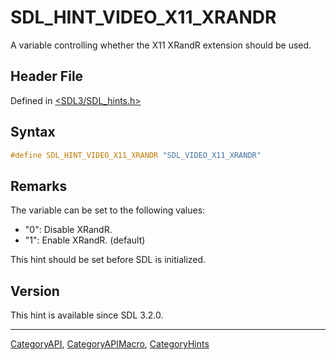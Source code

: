# SDL_HINT_VIDEO_X11_XRANDR

A variable controlling whether the X11 XRandR extension should be used.

## Header File

Defined in [<SDL3/SDL_hints.h>](https://github.com/libsdl-org/SDL/blob/main/include/SDL3/SDL_hints.h)

## Syntax

```c
#define SDL_HINT_VIDEO_X11_XRANDR "SDL_VIDEO_X11_XRANDR"
```

## Remarks

The variable can be set to the following values:

- "0": Disable XRandR.
- "1": Enable XRandR. (default)

This hint should be set before SDL is initialized.

## Version

This hint is available since SDL 3.2.0.





----
[CategoryAPI](CategoryAPI), [CategoryAPIMacro](CategoryAPIMacro), [CategoryHints](CategoryHints)

